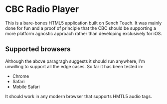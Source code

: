 # CBC Radio Player #
This is a bare-bones HTML5 application built on Sench Touch. It was mainly done for fun and a proof of principle that the CBC should be supporting a more platform agnostic approach rather than developing exclusively for iOS.

## Supported browsers
Although the above paragragh suggests it should run anywhere, I'm unwilling to support all the edge cases.  So far it has been tested in: 

* Chrome
* Safari
* Mobile Safari

It should work in any modern browser that supports HMTL5 audio tags.

